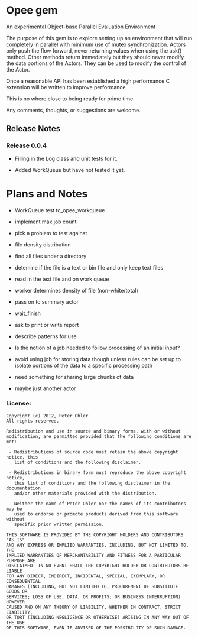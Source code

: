 # Opee gem
An experimental Object-base Parallel Evaluation Environment

The purpose of this gem is to explore setting up an environment that will run
completely in parallel with minimum use of mutex synchronization. Actors only
push the flow forward, never returning values when using the ask()
method. Other methods return immediately but they should never modify the data
portions of the Actors. They can be used to modify the control of the Actor.

Once a reasonable API has been established a high performance C extension will
be written to improve performance.

This is no where close to being ready for prime time.

Any comments, thoughts, or suggestions are welcome.

## <a name="release">Release Notes</a>

### Release 0.0.4

 - Filling in the Log class and unit tests for it.

 - Added WorkQueue but have not tested it yet.

# Plans and Notes

- WorkQueue test tc_opee_workqueue
 - implement max job count

- pick a problem to test against
 - file density distribution
  - find all files under a directory
  - detemine if the file is a text or bin file and only keep text files
  - read in the text file and on work queue
  - worker determines density of file (non-white/total)
  - pass on to summary actor
  - wait_finish
  - ask to print or write report

- describe patterns for use

- Is the notion of a job needed to follow processing of an initial input?
 - avoid using job for storing data though unless rules can be set up to isolate portions of the data to a specific processing path
 - need something for sharing large chunks of data
  - maybe just another actor

### License:

    Copyright (c) 2012, Peter Ohler
    All rights reserved.
    
    Redistribution and use in source and binary forms, with or without
    modification, are permitted provided that the following conditions are met:
    
     - Redistributions of source code must retain the above copyright notice, this
       list of conditions and the following disclaimer.
    
     - Redistributions in binary form must reproduce the above copyright notice,
       this list of conditions and the following disclaimer in the documentation
       and/or other materials provided with the distribution.
    
     - Neither the name of Peter Ohler nor the names of its contributors may be
       used to endorse or promote products derived from this software without
       specific prior written permission.
    
    THIS SOFTWARE IS PROVIDED BY THE COPYRIGHT HOLDERS AND CONTRIBUTORS "AS IS"
    AND ANY EXPRESS OR IMPLIED WARRANTIES, INCLUDING, BUT NOT LIMITED TO, THE
    IMPLIED WARRANTIES OF MERCHANTABILITY AND FITNESS FOR A PARTICULAR PURPOSE ARE
    DISCLAIMED. IN NO EVENT SHALL THE COPYRIGHT HOLDER OR CONTRIBUTORS BE LIABLE
    FOR ANY DIRECT, INDIRECT, INCIDENTAL, SPECIAL, EXEMPLARY, OR CONSEQUENTIAL
    DAMAGES (INCLUDING, BUT NOT LIMITED TO, PROCUREMENT OF SUBSTITUTE GOODS OR
    SERVICES; LOSS OF USE, DATA, OR PROFITS; OR BUSINESS INTERRUPTION) HOWEVER
    CAUSED AND ON ANY THEORY OF LIABILITY, WHETHER IN CONTRACT, STRICT LIABILITY,
    OR TORT (INCLUDING NEGLIGENCE OR OTHERWISE) ARISING IN ANY WAY OUT OF THE USE
    OF THIS SOFTWARE, EVEN IF ADVISED OF THE POSSIBILITY OF SUCH DAMAGE.
